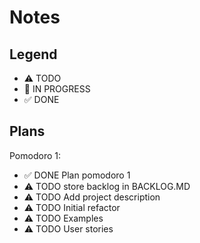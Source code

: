 # Notes

## Legend
- ⚠ TODO
- 🚧 IN PROGRESS
- ✅ DONE

## Plans
Pomodoro 1:
- ✅ DONE Plan pomodoro 1
- ⚠ TODO store backlog in BACKLOG.MD
- ⚠ TODO Add project description
- ⚠ TODO Initial refactor
- ⚠ TODO Examples
- ⚠ TODO User stories